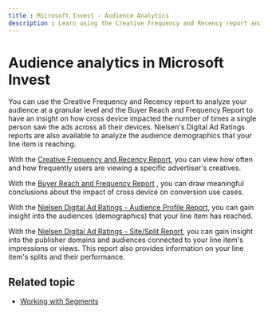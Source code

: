 ```yaml
---
title : Microsoft Invest - Audience Analytics
description : Learn using the Creative Frequency and Recency report and the Buyer Reach and the Frequency Report to analyze your audience and to have an insight on how cross device impacts the number of times a single person sees the ads across all their devices.
---
```



# Audience analytics in Microsoft Invest

You can use the Creative Frequency and Recency report to analyze your
audience at a granular level and the Buyer Reach and Frequency Report to
have an insight on how cross device impacted the number of times a
single person saw the ads across all their devices. Nielsen's Digital Ad
Ratings reports are also available to analyze the audience demographics
that your line item is reaching.

With the [Creative Frequency and Recency Report](creative-frequency-and-recency-report.md), you can view how
often and how frequently users are viewing a specific advertiser's
creatives.

With the [Buyer Reach and Frequency Report](buyer-reach-and-frequency-report.md)
, you can draw meaningful conclusions about the
impact of cross device on conversion use cases.

With the [Nielsen Digital Ad Ratings - Audience Profile Report](nielsen-dar-audience-profile-report.md), you can gain insight
into the audiences (demographics) that your line item has reached.

With the [Nielsen Digital Ad Ratings - Site/Split Report](nielsen-dar-site-split-report.md), you can gain insight into
the publisher domains and audiences connected to your line item's
impressions or views. This report also provides information on your line
item's splits and their performance.

## Related topic

- [Working with Segments](working-with-segments.md)

